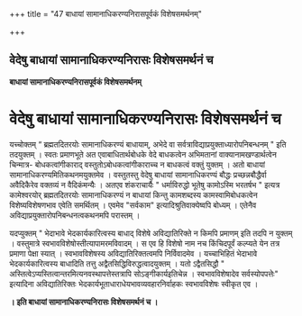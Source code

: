 +++
title = "47 बाधायां सामानाधिकरण्यनिरासपूर्वकं विशेषसमर्थनम्"

+++


## वेदेषु बाधायां सामानाधिकरण्यनिरासः विशेषसमर्थनं च

**बाधायां सामानाधिकरण्यनिरासपूर्वकं विशेषसमर्थनम्**

# वेदेषु बाधायां सामानाधिकरण्यनिरासः विशेषसमर्थनं च 

यच्चोक्तम् “ ब्रह्मतदितरयोः सामानाधिकरण्यं बाधायाम्, अभेदे वा सर्वत्राविद्याप्रयुक्ताध्यारोपनिबन्धनम् " इति तदयुक्तम् । स्वतः प्रमाणभूते अत एवाबाधितार्थबोधके वेदे बाधकत्वेन अभिमतानां वाक्यानामखण्डार्थत्वेन चिन्मात्र- बोधकत्वांगीकाराद् वस्तुतोऽबोधकत्वांगीकाराच्च न बाधकत्वं वक्तुं युक्तम् । अतो बाधायां सामानाधिकरण्यमितिकथनमयुक्तमेव । वस्तुतस्तु वेदेषु बाधायां सामानाधिकरण्यं बौद्धः प्रच्छन्नबौद्धैर्वा अवैदिकैरेव वक्तव्यं न वैदिकंमन्यैः । अतएव शंकराचार्यैः " धर्माविरुद्धो भूतेषु कामोऽस्मि भरतर्षभ " इत्यत्र कामेश्वरयोर् ब्रह्मतदितरयोः सामानाधिकरण्यं न बाधायां किन्तु कामशब्दस्य कामस्वामिबोधकत्वेन विशेष्यविशेषणभाव एवेति समर्थितम् । एवमेव "सर्वकाम" इत्यादिश्रुतिवाक्येष्वपि बोध्यम् । एतेनैव अविद्याप्रयुक्तारोपनिबन्धनत्वकथनमपि परास्तम् ।

यदप्युक्तम् " भेदाभावे भेदकार्यकारित्वस्य बाधाद् विशेषे अविद्यातिरिक्ते न किमपि प्रमाणम् इति तदपि न युक्तम् । वस्तुमात्रे स्वभावविशेषोस्तीत्यापामरमविवादम् । स एव हि विशेषो नाम नच किंचिदपूर्वं कल्प्यते येन तत्र प्रमाणा पेक्षा स्यात् । स्वभावविशेषस्य अविद्यातिरिक्तत्वमपि निर्विवादमेव । यच्चाभिहितं भेदाभावे भेदकार्यकारित्वस्य बाधादिति तत्तु अद्वैतसिद्धिविरुद्धत्वादयुक्तम् । यतो ऽद्वैतसिद्धौ " अस्तित्वेऽप्यस्तित्वान्तरमित्यनवस्थापत्तेस्तत्रापि सोऽङ्गीकार्यइतिचेन्न । स्वभावविशेषादेव सर्वस्योपपत्तेः" इत्यादिना अविद्यातिरिक्तः भेदकार्यभूताधाराधेयभावव्यवहारनिर्वाहकः स्वभावविशेषः स्वीकृत एव ।

**। इति बाधायां सामानाधिकरण्यनिरासः विशेषसमर्थनं च ।**

